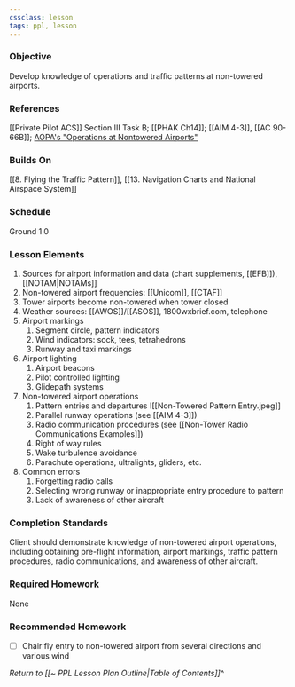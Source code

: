 ```yaml
---
cssclass: lesson
tags: ppl, lesson
---
```

### Objective
Develop knowledge of operations and traffic patterns at non-towered airports.

### References
[[Private Pilot ACS]] Section III Task B; [[PHAK Ch14]]; [[AIM 4-3]], [[AC 90-66B]]; [AOPA's "Operations at Nontowered Airports"](https://www.aopa.org/-/media/files/aopa/home/pilot-resources/asi/safety-advisors/sa08.pdf)

### Builds On
[[8. Flying the Traffic Pattern]], [[13. Navigation Charts and National Airspace System]]

### Schedule
Ground 1.0

### Lesson Elements
1. Sources for airport information and data (chart supplements, [[EFB]]), [[NOTAM|NOTAMs]]
2. Non-towered airport frequencies: [[Unicom]], [[CTAF]]
3. Tower airports become non-towered when tower closed
4. Weather sources: [[AWOS]]/[[ASOS]], 1800wxbrief.com, telephone
5. Airport markings
	1. Segment circle, pattern indicators
	2. Wind indicators: sock, tees, tetrahedrons
	3. Runway and taxi markings
6. Airport lighting
	1. Airport beacons
	2. Pilot controlled lighting
	3. Glidepath systems
7. Non-towered airport operations
	1. Pattern entries and departures ![[Non-Towered Pattern Entry.jpeg]]
	3. Parallel runway operations (see [[AIM 4-3]])
	4. Radio communication procedures (see [[Non-Tower Radio Communications Examples]])
	5. Right of way rules
	6. Wake turbulence avoidance
	7. Parachute operations, ultralights, gliders, etc.
8. Common errors
	1. Forgetting radio calls
	2. Selecting wrong runway or inappropriate entry procedure to pattern
	3. Lack of awareness of other aircraft


### Completion Standards
Client should demonstrate knowledge of non-towered airport operations, including obtaining pre-flight information, airport markings, traffic pattern procedures, radio communications, and awareness of other aircraft.

### Required Homework
 None

### Recommended Homework 
- [ ] Chair fly entry to non-towered airport from several directions and various wind

*Return to [[~ PPL Lesson Plan Outline|Table of Contents]]^*
